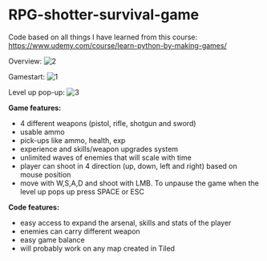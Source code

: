 # RPG-shotter-survival-game
Code based on all things I have learned from this course: https://www.udemy.com/course/learn-python-by-making-games/

Overview:
![2](https://user-images.githubusercontent.com/111911254/219868899-fdc58232-488c-4d1c-aae7-50dc4b6f9fc7.jpg)

Gamestart:
![1](https://user-images.githubusercontent.com/111911254/219868858-91cbe44e-a251-4474-aca1-ca215a848c00.jpg)

Level up pop-up:
![3](https://user-images.githubusercontent.com/111911254/219868859-dec64ef7-ad99-45c4-be6e-af8f289f3dee.jpg)



<b>Game features:</b>
<ul>
<li>4 different weapons (pistol, rifle, shotgun and sword)
<li>usable ammo
<li>pick-ups like ammo, health, exp
<li>experience and skills/weapon upgrades system
<li>unlimited waves of enemies that will scale with time
<li>player can shoot in 4 direction (up, down, left and right) based on mouse position
<li>move with W,S,A,D and shoot with LMB. To unpause the game when the level up pops up press SPACE or ESC
</ul>
<p></p>
<b>Code features:</b>
<ul>
<li>easy access to expand the arsenal, skills and stats of the player
<li>enemies can carry different weapon
<li>easy game balance
<li>will probably work on any map created in Tiled
</ul>
